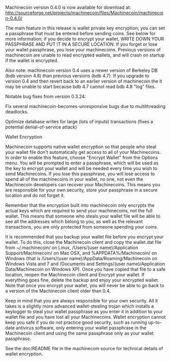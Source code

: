 ﻿Machinecoin version 0.4.0 is now available for download at:
http://sourceforge.net/projects/machinecoin/files/Machinecoin/machinecoin-0.4.0/

The main feature in this release is wallet private key encryption;
you can set a passphrase that must be entered before sending coins.
See below for more information; if you decide to encrypt your wallet,
WRITE DOWN YOUR PASSPHRASE AND PUT IT IN A SECURE LOCATION. If you
forget or lose your wallet passphrase, you lose your machinecoins.
Previous versions of machinecoin are unable to read encrypted wallets,
and will crash on startup if the wallet is encrypted.

Also note: machinecoin version 0.4 uses a newer version of Berkeley DB
(bdb version 4.8) than previous versions (bdb 4.7). If you upgrade
to version 0.4 and then revert back to an earlier version of machinecoin
the it may be unable to start because bdb 4.7 cannot read bdb 4.8
"log" files.


Notable bug fixes from version 0.3.24:

Fix several machinecoin-becomes-unresponsive bugs due to multithreading
deadlocks.

Optimize database writes for large (lots of inputs) transactions
(fixes a potential denial-of-service attack)


Wallet Encryption

Machinecoin supports native wallet encryption so that people who steal your
wallet file don't automatically get access to all of your Machinecoins.
In order to enable this feature, choose "Encrypt Wallet" from the
Options menu.  You will be prompted to enter a passphrase, which
will be used as the key to encrypt your wallet and will be needed
every time you wish to send Machinecoins.  If you lose this passphrase,
you will lose access to spend all of the machinecoins in your wallet,
no one, not even the Machinecoin developers can recover your Machinecoins.
This means you are responsible for your own security, store your
passphrase in a secure location and do not forget it.

Remember that the encryption built into machinecoin only encrypts the
actual keys which are required to send your machinecoins, not the full
wallet.  This means that someone who steals your wallet file will
be able to see all the addresses which belong to you, as well as the
relevant transactions, you are only protected from someone spending
your coins.

It is recommended that you backup your wallet file before you
encrypt your wallet.  To do this, close the Machinecoin client and
copy the wallet.dat file from ~/.machinecoin/ on Linux, /Users/(user
name)/Application Support/Machinecoin/ on Mac OSX, and %APPDATA%/Machinecoin/
on Windows (that is /Users/(user name)/AppData/Roaming/Machinecoin on
Windows Vista and 7 and /Documents and Settings/(user name)/Application
Data/Machinecoin on Windows XP).  Once you have copied that file to a
safe location, reopen the Machinecoin client and Encrypt your wallet.
If everything goes fine, delete the backup and enjoy your encrypted
wallet.  Note that once you encrypt your wallet, you will never be
able to go back to a version of the Machinecoin client older than 0.4.

Keep in mind that you are always responsible for your own security.
All it takes is a slightly more advanced wallet-stealing trojan which
installs a keylogger to steal your wallet passphrase as you enter it
in addition to your wallet file and you have lost all your Machinecoins.
Wallet encryption cannot keep you safe if you do not practice
good security, such as running up-to-date antivirus software, only
entering your wallet passphrase in the Machinecoin client and using the
same passphrase only as your wallet passphrase.

See the doc/README file in the machinecoin source for technical details
of wallet encryption.

